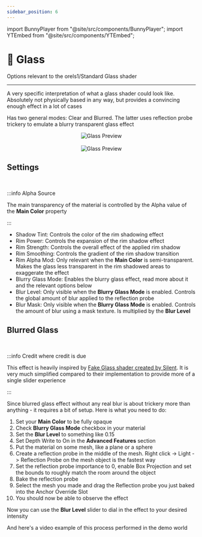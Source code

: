 ```yaml
---
sidebar_position: 6
---
```


import BunnyPlayer from "@site/src/components/BunnyPlayer";
import YTEmbed from "@site/src/components/YTEmbed";

# 🥃 Glass

Options relevant to the orels1/Standard Glass shader

-----

A very specific interpretation of what a glass shader could look like. Absolutely not physically based in any way, but provides a convincing enough effect in a lot of cases

Has two general modes: Clear and Blurred. The latter uses reflection probe trickery to emulate a blurry transparent glass effect

<p align="center">
  <img alt="Glass Preview" src="/img/docs/orl-standard/glass/glass-demo.png" />

  <br />
  <br />

  <img alt="Glass Preview" src="/img/docs/orl-standard/glass/glass-inspector.png" />
</p>

## Settings

<BunnyPlayer videoId="c8f6707e-6ff0-4061-b097-64b3afc195d3" />

<br />

:::info Alpha Source

The main transparency of the material is controlled by the Alpha value of the **Main Color** property

:::

- Shadow Tint: Controls the color of the rim shadowing effect
- Rim Power: Controls the expansion of the rim shadow effect
- Rim Strength: Controls the overall effect of the applied rim shadow
- Rim Smoothing: Controls the gradient of the rim shadow transition
- Rim Alpha Mod: Only relevant when the **Main Color** is semi-transparent. Makes the glass less transparent in the rim shadowed areas to exaggerate the effect
- Blurry Glass Mode: Enables the blurry glass effect, read more about it and the relevant options below
- Blur Level: Only visible when the **Blurry Glass Mode** is enabled. Controls the global amount of blur applied to the reflection probe
- Blur Mask: Only visible when the **Blurry Glass Mode** is enabled. Controls the amount of blur using a mask texture. Is multiplied by the **Blur Level**

## Blurred Glass

<BunnyPlayer videoId="dfc6b824-5581-4ef2-afde-f7b095641614" />

<br />

:::info Credit where credit is due

This effect is heavily inspired by [Fake Glass shader created by Silent](https://gitlab.com/s-ilent/fake-glass). It is very much simplified compared to their implementation to provide more of a single slider experience

:::

Since blurred glass effect without any real blur is about trickery more than anything - it requires a bit of setup. Here is what you need to do:

1. Set your **Main Color** to be fully opaque
1. Check **Blurry Glass Mode** checkbox in your material
1. Set the **Blur Level** to something like 0.15
1. Set Depth Write to On in the **Advanced Features** section
1. Put the material on some mesh, like a plane or a sphere
1. Create a reflection probe in the middle of the mesh. Right click -> Light -> Reflection Probe on the mesh object is the fastest way
1. Set the reflection probe importance to 0, enable Box Projection and set the bounds to roughly match the room around the object
1. Bake the reflection probe
1. Select the mesh you made and drag the Reflection probe you just baked into the Anchor Override Slot
1. You should now be able to observe the effect

Now you can use the **Blur Level** slider to dial in the effect to your desired intensity

And here's a video example of this process performed in the demo world

<YTEmbed videoId="ywBflH72v0s" />